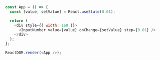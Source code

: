 <!--start-code-->

```js
const App = () => {
  const [value, setValue] = React.useState(0.01);

  return (
    <div style={{ width: 160 }}>
      <InputNumber value={value} onChange={setValue} step={0.01} />
    </div>
  );
};

ReactDOM.render(<App />);
```

<!--end-code-->
